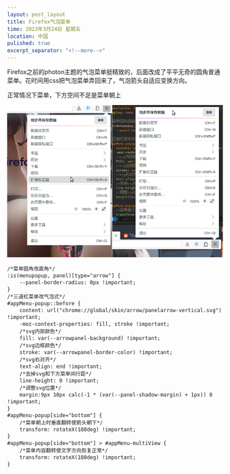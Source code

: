 ```yaml
---
layout: post_layout
title: Firefox气泡菜单
time: 2023年3月24日 星期五
location: 中国
pulished: true
excerpt_separator: "<!--more-->"
---
```

Firefox之前的photon主题的气泡菜单挺精致的，后面改成了平平无奇的圆角普通菜单。花时间用css把气泡菜单弄回来了，气泡箭头自适应变换方向。
<!--more-->

正常情况下菜单，下方空间不足是菜单朝上

<img src="/assets/img/ArrowPanel.png" width="780px" />

```
/*菜单圆角改直角*/
:is(menupopup, panel)[type="arrow"] {
    --panel-border-radius: 0px !important;
}
/*三道杠菜单改气泡式*/
#appMenu-popup::before {
    content: url("chrome://global/skin/arrow/panelarrow-vertical.svg") !important;
    -moz-context-properties: fill, stroke !important;
    /*svg内部颜色*/
    fill: var(--arrowpanel-background) !important;
    /*svg边框颜色*/
    stroke: var(--arrowpanel-border-color) !important;
    /*svg右对齐*/
    text-align: end !important;
    /*去掉svg和下方菜单间行距*/
    line-height: 0 !important;
    /*调整svg位置*/
    margin:9px 10px calc(-1 * (var(--panel-shadow-margin) + 1px)) 0 !important;
}
#appMenu-popup[side="bottom"] {
    /*菜单朝上时垂直翻转使箭头朝下*/
    transform: rotateX(180deg) !important;
}
#appMenu-popup[side="bottom"] > #appMenu-multiView {
    /*菜单内容翻转使文字方向恢复正常*/
    transform: rotateX(180deg) !important;
}

```

